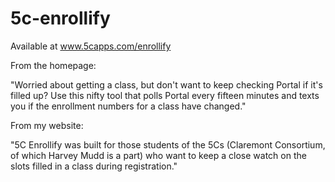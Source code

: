 5c-enrollify
============

Available at www.5capps.com/enrollify

From the homepage:

"Worried about getting a class, but don't want to keep checking Portal if it's filled up? Use this nifty tool that polls Portal every fifteen minutes and texts you if the enrollment numbers for a class have changed."

From my website:

"5C Enrollify was built for those students of the 5Cs (Claremont Consortium, of which Harvey Mudd is a part) who want to keep a close watch on the slots filled in a class during registration."

